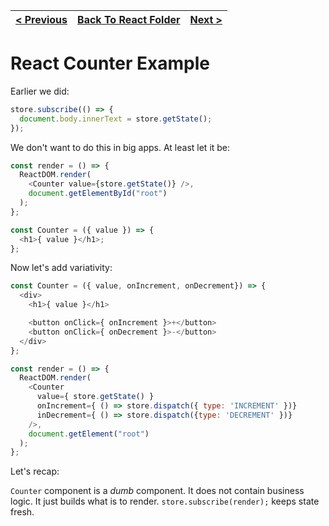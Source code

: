 | [< Previous](04%20Store%20From%20Scratch.md) | [Back To React Folder](https://github.com/reginPekin/Frontend/tree/master/Dan%20Abramov%20-%20redux) | [Next >](06%20Avoiding%20Mutations.md) |
| ----------------------------------------------- | --------------------------------------------------------------------------------------------------------------- | ------------------------------------------ |

<h1>React Counter Example</h1>

Earlier we did: 

```js
store.subscribe(() => {
  document.body.innerText = store.getState();
});
```

We don't want to do this in big apps. At least let it be: 

```js
const render = () => {
  ReactDOM.render(
    <Counter value={store.getState()} />,
    document.getElementById("root")
  );
};
```

```js
const Counter = ({ value }) => {
  <h1>{ value }</h1>;
};
```

Now let's add variativity:

```js
const Counter = ({ value, onIncrement, onDecrement}) => {
  <div>
    <h1>{ value }</h1>

    <button onClick={ onIncrement }>+</button>
    <button onClick={ onDecrement }>-</button>
  </div>
};
```

```js
const render = () => {
  ReactDOM.render(
    <Counter
      value={ store.getState() }
      onIncrement={ () => store.dispatch({ type: 'INCREMENT' })}
      inDecrement={ () => store.dispatch({type: 'DECREMENT' })}
    />,
    document.getElement("root")
  );
};
```

Let's recap:

`Counter` component is a _dumb_ component. It does not contain business logic. It just builds what is to render.
`store.subscribe(render);` keeps state fresh.